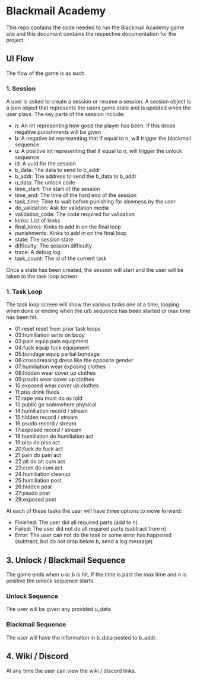 # Blackmail Academy 

This repo contains the code needed to run the Blackmail Academy game site and
this document contains the respective documentation for the project.

## UI Flow

The flow of the game is as such.

### 1. Session 

A user is asked to create a session or resume a session. A session object is
a json object that represents the users game state and is updated when the user
plays. The key parts of the session include:

- n: An int representing how good the player has been. If this drops negative
  punishments will be given
- b: A negative int representing that if equal to n, will trigger the blackmail
  sequence
- u: A positive int representing that if equal to n, will trigger the unlock
  sequence
- id: A uuid for the session
- b_data: The data to send to b_addr
- b_addr: The address to send the b_data to b_addr
- u_data: The unlock code
- time_start: The start of the session
- time_end: The time of the hard end of the session
- task_time: Time to wait before punishing for slowness by the user
- do_validation: Ask for validation media
- validation_code: The code required for validation
- kinks: List of kinks
- final_kinks: Kinks to add in on the final loop
- punishments: Kinks to add in on the final loop
- state: The session state
- difficulty: The session difficulty
- trace: A debug log
- task_count: The id of the current task

Once a state has been created, the session will start and the user will be
taken to the task loop screen.

### 1. Task Loop

The task loop screen will show the various tasks one at a time, looping when
done or ending when the u/b sequence has been started or max time has been hit.

- 01:reset reset from prior task loops
- 02:humiliation write on body
- 03:pain equip pain equipment
- 04:fuck equip fuck equipment
- 05:bondage equip partial bondage
- 06:crossdressing dress like the opposite gender
- 07:humiliation wear exposing clothes
- 08:hidden wear cover up clothes
- 09:psudo wear cover up clothes
- 10:exposed wear cover up clothes
- 11:piss drink fluids
- 12:rape you must do as told
- 13:public go somewhere physical
- 14:humiliation record / stream
- 15:hidden record / stream
- 16:psudo record / stream
- 17:exposed record / stream
- 18:humiliation do humiliation act
- 19:piss do piss act
- 20:fuck do fuck act
- 21:pain do pain act
- 22:alt do alt cum act
- 23:cum do cum act
- 24:humiliation cleanup
- 25:humiliation post
- 26:hidden post
- 27:psudo post
- 28:exposed post

At each of these tasks the user will have three options to move forward:

- Finished: The user did all required parts (add to n)
- Failed: The user did not do all required parts (subtract from n)
- Error: The user can not do the task or some error has happened (subtract, but
  do not drop below b, send a log message)

## 3. Unlock / Blackmail Sequence

The game ends when u or b is hit. If the time is past the max time and n is
positive the unlock sequence starts.

### Unlock Sequence

The user will be given any provided u_data

### Blackmail Sequence

The user will have the information in b_data posted to b_addr.

## 4. Wiki / Discord

At any time the user can view the wiki / discord links.

